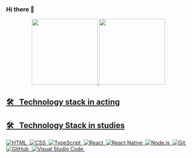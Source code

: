 ### Hi there 👋

<div align="center">
  <a href="https://github.com/wdeev">
  <img height="180em" src="https://github-readme-stats.vercel.app/api?username=wdeev&show_icons=true&theme=dracula&include_all_commits=true&count_private=true"/>
  <img height="180em" src="https://github-readme-stats.vercel.app/api/top-langs/?username=wdeev&layout=compact&langs_count=7&theme=dracula"/>
</div>

## 🛠 &nbsp; Technology stack in acting


## 🛠 &nbsp; Technology Stack in studies

![HTML](https://img.shields.io/badge/-HTML-05122A?style=flat&logo=HTML5)&nbsp;
![CSS](https://img.shields.io/badge/-CSS-05122A?style=flat&logo=CSS3&logoColor=1572B6)&nbsp;
![TypeScript](https://img.shields.io/badge/-TypeScript-05122A?style=flat&logo=typescript)&nbsp;
![React](https://img.shields.io/badge/-React-05122A?style=flat&logo=react)&nbsp;
![React Native](https://img.shields.io/badge/-React%20Native-05122A?style=flat&logo=react)&nbsp;
![Node.js](https://img.shields.io/badge/-Node.js-05122A?style=flat&logo=node.js)&nbsp;
![Git](https://img.shields.io/badge/-Git-05122A?style=flat&logo=git)&nbsp;
![GitHub](https://img.shields.io/badge/-GitHub-05122A?style=flat&logo=github)&nbsp;
![Visual Studio Code](https://img.shields.io/badge/-VS%20Code-05122A?style=flat&logo=visual-studio-code&logoColor=007ACC)&nbsp;

##

<!--

<p align="center" style="background:blue">
  <a href="https://instagram.com/" target="_blank">
 <img align="center" src="https://img.shields.io/badge/-birobirobiro-05122A?style=flat&logo=instagram" alt="instagram"/>
</a>
<a href="https://linkedin.com/in/birobirobiro" target="_blank">
  <img align="center" src="https://img.shields.io/badge/-birobirobiro-05122A?style=flat&logo=linkedin" alt="linkedin"/>
</a>
<a href="https://youtube.com/birobirobiro" target="_blank">
 <img align="center" src="https://img.shields.io/badge/-birobirobiro-05122A?style=flat&logo=youtube" alt="youtube"/>
</a>
  <a href="https://twitch.com/birobirobiro" target="_blank">
 <img align="center" src="https://img.shields.io/badge/-birobirobiro-05122A?style=flat&logo=twitch" alt="twitch"/>
</a>
</p>


**wdeev/wdeev** is a ✨ _special_ ✨ repository because its `README.md` (this file) appears on your GitHub profile.

Here are some ideas to get you started:

- 🔭 I’m currently working on ...
- 🌱 I’m currently learning ...
- 👯 I’m looking to collaborate on ...
- 🤔 I’m looking for help with ...
- 💬 Ask me about ...
- 📫 How to reach me: ...
- 😄 Pronouns: ...
- ⚡ Fun fact: ...
-->
